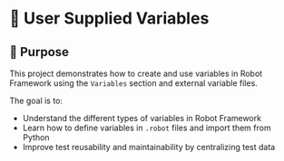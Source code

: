 # 🧪 User Supplied Variables

## 📌 Purpose

This project demonstrates how to create and use variables in Robot Framework using the `Variables` section and external variable files.

The goal is to:
- Understand the different types of variables in Robot Framework 
- Learn how to define variables in `.robot` files and import them from Python 
- Improve test reusability and maintainability by centralizing test data







